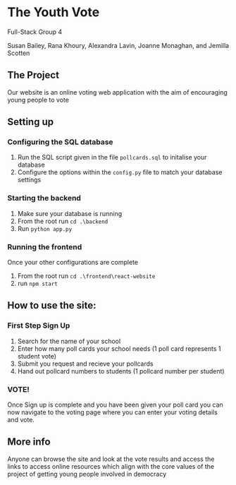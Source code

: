 # The Youth Vote
Full-Stack Group 4

Susan Bailey, Rana Khoury, Alexandra Lavin, Joanne Monaghan, and Jemilla Scotten

## The Project
Our website is an online voting web application with the aim of encouraging young people to vote

## Setting up
### Configuring the SQL database
1. Run the SQL script given in the file `pollcards.sql` to initalise your database
2. Configure the options within the `config.py` file to match your database settings

### Starting the backend
1. Make sure your database is running
2. From the root run `cd .\backend`
3. Run `python app.py`

### Running the frontend
Once your other configurations are complete
1. From the root run `cd .\frontend\react-website`
2. run `npm start`

## How to use the site:

### First Step Sign Up
1. Search for the name of your school
2. Enter how many poll cards your school needs (1 poll card represents 1 student vote)
3. Submit you request and recieve your pollcards
4. Hand out pollcard numbers to students (1 pollcard number per student)

### VOTE!
Once Sign up is complete and you have been given your poll card you can now navigate to the voting page where you can enter your voting details and vote.

## More info
Anyone can browse the site and look at the vote results and access the links to access online resources which align with the core values of the project of getting young people involved in democracy
